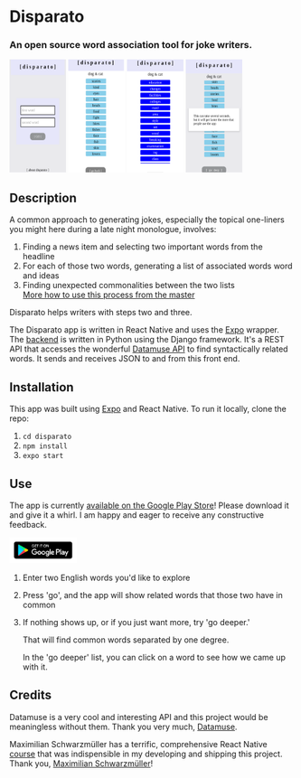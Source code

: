 # Disparato
### An open source word association tool for joke writers.
<img src="/assets/screen1.png" width="100" height="200">
<img src="/assets/screen2.png" width="100" height="200">
<img src="/assets/screen3.png" width="100" height="200">
<img src="/assets/screen4.png" width="100" height="200">

## Description
A common approach to generating jokes, especially the topical one-liners you might here during a late night monologue, involves:
  1. Finding a news item and selecting two important words from the headline
  2. For each of those two words, generating a list of associated words word and ideas
  3. Finding unexpected commonalities between the two lists\
[More how to use this process from the master](https://joetoplyn.com/how-to-write-a-joke/)

Disparato helps writers with steps two and three.

The Disparato app is written in React Native and uses the [Expo](https://www.expo.dev) wrapper.
The [backend](https://github.com/egrivalsky/disparato-backend) is written in Python using the Django framework. It's a REST API that accesses the wonderful [Datamuse API](https://www.datamuse.com/) to find syntactically related words. It sends and receives JSON to and from this front end.

## Installation
This app was built using [Expo](https://www.expo.dev) and React Native.
To run it locally, clone the repo:
1. `cd disparato`
2. `npm install`
3. `expo start`

## Use
The app is currently [available on the Google Play Store](https://play.google.com/store/apps/details?id=com.erikgrivalsky.disparato)!
Please download it and give it a whirl. I am happy and eager to receive any constructive feedback.

[<img src="/assets/google-play-badge.png" width="119" height="46">](https://play.google.com/store/apps/details?id=com.erikgrivalsky.disparato)

1. Enter two English words you'd like to explore

2. Press 'go', and the app will show related words that those two have in common

3. If nothing shows up, or if you just want more, try 'go deeper.'

   That will find common words separated by one degree.

   In the 'go deeper' list, you can click on a word to see how we came up with it.


## Credits
Datamuse is a very cool and interesting API and this project would be meaningless without them. Thank you very much, [Datamuse](https://www.datamuse.com/).

Maximilian Schwarzmüller has a terrific, comprehensive React Native [course](https://www.udemy.com/course/react-native-the-practical-guide/) that was indispensible in my developing and shipping this project. Thank you, [Maximilian Schwarzmüller](https://twitter.com/maxedapps)!

